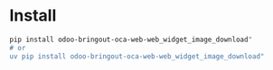 # Install

```bash
pip install odoo-bringout-oca-web-web_widget_image_download"
# or
uv pip install odoo-bringout-oca-web-web_widget_image_download"
```
